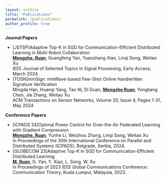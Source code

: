 ```yaml
---
layout: archive
title: "Publications"
permalink: /publications/
author_profile: true
---
```

<!--
**Preprint and Under Review**
-->



**Journal Papers**
* \[JSTSP\]Adaptive Top-K in SGD for Communication-Efficient Distributed Learning in Multi-Robot Collaboration <br>
  **<u>Mengzhe. Ruan</u>**, Guangfeng Yan, Yuanzhang Xiao, Linqi Song, Weitao Xu<br>
  IEEE Journal of Selected Topics in Signal Processing, Early Access, March 2024.
* \[TOSN\]mmSign: mmWave-based Few-Shot Online Handwritten Signature Verification <br>
  Mingda Han, Huanqi Yang, Tao Ni, Di Duan, **<u>Mengzhe Ruan</u>**, Yongliang Chen, Jia Zhang, Weitao Xu <br>
  ACM Transactions on Sensor Networks, Volume 20, Issue 4, Pages 1-31, May 2024
  
**Conference Papers**
* \[ICPADS 24\]Optimal Power Control for Over-the-Air Federated Learning with Gradient Compression <br>
  **<u>Mengzhe. Ruan</u>**, Yunhe Li, Weizhou Zhang, Linqi Song, Weitao Xu <br>
  In Proceedings of the 30th International Conference on Parallel and Distributed Systems (ICPADS), Belgrade, Serbia, 2024.
* \[GLOBECOM 23\]Adaptive Top-K in SGD for Communication-Efficient Distributed Learning <br>
  **<u>M. Ruan</u>**, G. Yan, Y. Xiao, L. Song, W. Xu <br>
  in Proceedings of 2023 IEEE Global Communications Conference: Communication Theory, Kuala Lumpur, Malaysia, 2023.
